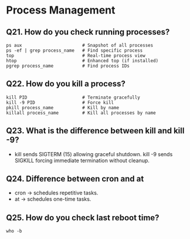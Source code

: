 # Process Management
## Q21. How do you check running processes?
```
ps aux                       # Snapshot of all processes
ps -ef | grep process_name   # Find specific process
top                          # Real-time process view
htop                         # Enhanced top (if installed)
pgrep process_name           # Find process IDs
```
## Q22. How do you kill a process?
```
kill PID                     # Terminate gracefully
kill -9 PID                  # Force kill
pkill process_name           # Kill by name
killall process_name         # Kill all processes by name
```
## Q23. What is the difference between kill and kill -9?
- kill sends SIGTERM (15) allowing graceful shutdown. kill -9 sends SIGKILL forcing immediate termination without cleanup.
## Q24. Difference between cron and at
- cron → schedules repetitive tasks.
- at → schedules one-time tasks.
## Q25. How do you check last reboot time?
```
who -b
```
